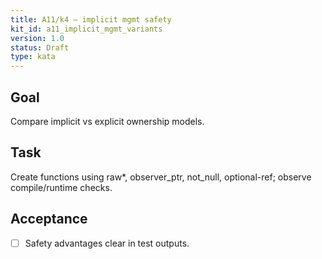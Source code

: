 ```yaml
---
title: A11/k4 — implicit mgmt safety
kit_id: a11_implicit_mgmt_variants
version: 1.0
status: Draft
type: kata
---
```

## Goal
Compare implicit vs explicit ownership models.
## Task
Create functions using raw*, observer_ptr, not_null, optional-ref; observe compile/runtime checks.
## Acceptance
- [ ] Safety advantages clear in test outputs.